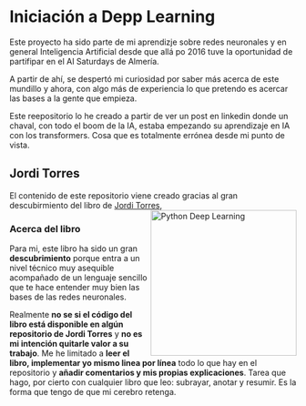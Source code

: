 # **Iniciación a Depp Learning**

Este proyecto ha sido parte de mi aprendizje sobre redes neuronales y en general Inteligencia Artificial desde que allá po 2016 tuve la oportunidad de partifipar en el AI Saturdays de Almería.

A partir de ahí, se despertó mi curiosidad por saber más acerca de este mundillo y ahora, con algo más de experiencia lo que pretendo es acercar las bases a la gente que empieza.

Este reepositorio lo he creado a partir de ver un post en linkedin donde un chaval, con todo el boom de la IA, estaba empezando su aprendizaje en IA con los transformers. Cosa que es totalmente errónea desde mi punto de vista.

## Jordi Torres

El contenido de este repositorio viene creado gracias al gran descubirmiento del libro de [Jordi Torres](https://torres.ai), <a href="https://www.marcombo.com/python-deep-learning-9788426728289/"><img src="https://www.marcombo.com/wp-content/uploads/2019/12/9788426728289.jpg" alt="Python Deep Learning" height="256px" align="right"></a>

### Acerca del libro

Para mi, este libro ha sido un gran **descubrimiento** porque entra a un nivel técnico muy asequible acompañado de un lenguaje sencillo que te hace entender muy bien las bases de las redes neuronales.

Realmente **no se si el código del libro está disponible en algún repositorio de Jordi Torres** y **no es mi intención quitarle valor a su trabajo**. Me he limitado a **leer el libro, implementar yo mismo linea por línea** todo lo que hay en el repositorio y **añadir comentarios y mis propias explicaciones**. Tarea que hago, por cierto con cualquier libro que leo: subrayar, anotar y resumir. Es la forma que tengo de que mi cerebro retenga.


